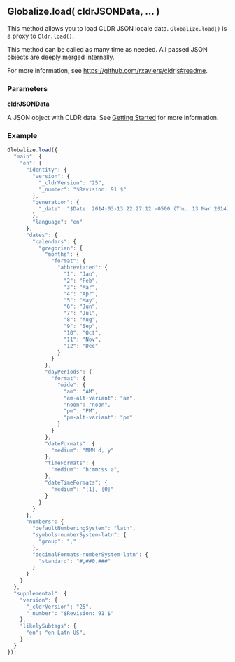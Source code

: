## Globalize.load( cldrJSONData, ... )

This method allows you to load CLDR JSON locale data. `Globalize.load()` is a
proxy to `Cldr.load()`.

This method can be called as many time as needed. All passed JSON objects are
deeply merged internally.

For more information, see https://github.com/rxaviers/cldrjs#readme.

### Parameters

**cldrJSONData**

A JSON object with CLDR data. See [Getting Started](#../../../README.md#2-cldr-content)
for more information.

### Example

```javascript
Globalize.load({
  "main": {
    "en": {
      "identity": {
        "version": {
          "_cldrVersion": "25",
          "_number": "$Revision: 91 $"
        },
        "generation": {
          "_date": "$Date: 2014-03-13 22:27:12 -0500 (Thu, 13 Mar 2014) $"
        },
        "language": "en"
      },
      "dates": {
        "calendars": {
          "gregorian": {
            "months": {
              "format": {
                "abbreviated": {
                  "1": "Jan",
                  "2": "Feb",
                  "3": "Mar",
                  "4": "Apr",
                  "5": "May",
                  "6": "Jun",
                  "7": "Jul",
                  "8": "Aug",
                  "9": "Sep",
                  "10": "Oct",
                  "11": "Nov",
                  "12": "Dec"
                }
              }
            },
            "dayPeriods": {
              "format": {
                "wide": {
                  "am": "AM",
                  "am-alt-variant": "am",
                  "noon": "noon",
                  "pm": "PM",
                  "pm-alt-variant": "pm"
                }
              }
            },
            "dateFormats": {
              "medium": "MMM d, y"
            },
            "timeFormats": {
              "medium": "h:mm:ss a",
            },
            "dateTimeFormats": {
              "medium": "{1}, {0}"
            }
          }
        }
      },
      "numbers": {
        "defaultNumberingSystem": "latn",
        "symbols-numberSystem-latn": {
          "group": ","
        },
        "decimalFormats-numberSystem-latn": {
          "standard": "#,##0.###"
        }
      }
    }
  },
  "supplemental": {
    "version": {
      "_cldrVersion": "25",
      "_number": "$Revision: 91 $"
    },
    "likelySubtags": {
      "en": "en-Latn-US",
    }
  }
});
```
